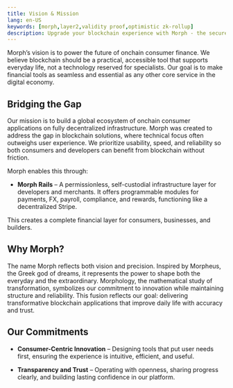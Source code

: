 ```yaml
---
title: Vision & Mission
lang: en-US
keywords: [morph,layer2,validity proof,optimistic zk-rollup]
description: Upgrade your blockchain experience with Morph - the secure decentralized, cost0efficient, and high-performing optimistic zk-rollup solution. Try it now!
---
```


Morph’s vision is to power the future of onchain consumer finance. We believe blockchain should be a practical, accessible tool that supports everyday life, not a technology reserved for specialists. Our goal is to make financial tools as seamless and essential as any other core service in the digital economy.


## Bridging the Gap

Our mission is to build a global ecosystem of onchain consumer applications on fully decentralized infrastructure. Morph was created to address the gap in blockchain solutions, where technical focus often outweighs user experience. We prioritize usability, speed, and reliability so both consumers and developers can benefit from blockchain without friction.  

Morph enables this through:  
- **Morph Rails** – A permissionless, self-custodial infrastructure layer for developers and merchants. It offers programmable modules for payments, FX, payroll, compliance, and rewards, functioning like a decentralized Stripe.  

This creates a complete financial layer for consumers, businesses, and builders.


## Why Morph?​

The name Morph reflects both vision and precision. Inspired by Morpheus, the Greek god of dreams, it represents the power to shape both the everyday and the extraordinary. Morphology, the mathematical study of transformation, symbolizes our commitment to innovation while maintaining structure and reliability. This fusion reflects our goal: delivering transformative blockchain applications that improve daily life with accuracy and trust.


## Our Commitments


- **Consumer-Centric Innovation** – Designing tools that put user needs first, ensuring the experience is intuitive, efficient, and useful.


- **Transparency and Trust** – Operating with openness, sharing progress clearly, and building lasting confidence in our platform.


